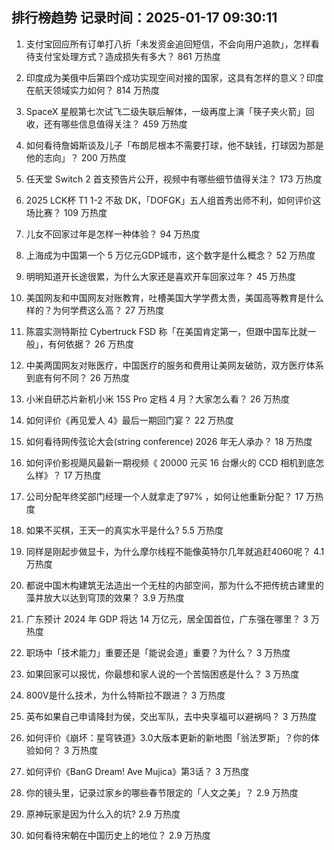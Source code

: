 
## 排行榜趋势 记录时间：2025-01-17 09:30:11
  
  1. 支付宝回应所有订单打八折「未发资金追回短信，不会向用户追款」，怎样看待支付宝处理方式？造成损失有多大？ 861 万热度
    
  2. 印度成为美俄中后第四个成功实现空间对接的国家，这具有怎样的意义？印度在航天领域实力如何？ 814 万热度
    
  3. SpaceX 星舰第七次试飞二级失联后解体，一级再度上演「筷子夹火箭」回收，还有哪些信息值得关注？ 459 万热度
    
  4. 如何看待詹姆斯谈及儿子「布朗尼根本不需要打球，他不缺钱，打球因为那是他的志向」？ 200 万热度
    
  5. 任天堂 Switch 2 首支预告片公开，视频中有哪些细节值得关注？ 173 万热度
    
  6. 2025 LCK杯 T1 1-2 不敌 DK，「DOFGK」五人组首秀出师不利，如何评价这场比赛？ 109 万热度
    
  7. 儿女不回家过年是怎样一种体验？ 94 万热度
    
  8. 上海成为中国第一个 5 万亿元GDP城市，这个数字是什么概念？ 52 万热度
    
  9. 明明知道开长途很累，为什么大家还是喜欢开车回家过年？ 45 万热度
    
  10. 美国网友和中国网友对账教育，吐槽美国大学学费太贵，美国高等教育是什么样的？为何学费这么高？ 27 万热度
    
  11. 陈震实测特斯拉 Cybertruck FSD 称「在美国肯定第一，但跟中国车比就一般」，有何依据？ 26 万热度
    
  12. 中美两国网友对账医疗，中国医疗的服务和费用让美网友破防，双方医疗体系到底有何不同？ 26 万热度
    
  13. 小米自研芯片新机小米 15S Pro 定档 4 月？大家怎么看？ 26 万热度
    
  14. 如何评价《再见爱人 4》最后一期回门宴？ 22 万热度
    
  15. 如何看待网传弦论大会(string conference) 2026 年无人承办？ 18 万热度
    
  16. 如何评价影视飓风最新一期视频《 20000 元买 16 台爆火的 CCD 相机到底怎么样》？ 17 万热度
    
  17. 公司分配年终奖部门经理一个人就拿走了97% ，如何让他重新分配？ 17 万热度
    
  18. 如果不买棋，王天一的真实水平是什么? 5.5 万热度
    
  19. 同样是刚起步做显卡，为什么摩尔线程不能像英特尔几年就追赶4060呢？ 4.1 万热度
    
  20. 都说中国木构建筑无法造出一个无柱的内部空间，那为什么不把传统古建里的藻井放大以达到穹顶的效果？ 3.9 万热度
    
  21. 广东预计 2024 年 GDP 将达 14 万亿元，居全国首位，广东强在哪里？ 3 万热度
    
  22. 职场中「技术能力」重要还是「能说会道」重要？为什么？ 3 万热度
    
  23. 如果回家可以报忧，你最想和家人说的一个苦恼困惑是什么？ 3 万热度
    
  24. 800V是什么技术，为什么特斯拉不跟进？ 3 万热度
    
  25. 英布如果自己申请降封为侯，交出军队，去中央享福可以避祸吗？ 3 万热度
    
  26. 如何评价《崩坏：星穹铁道》3.0大版本更新的新地图「翁法罗斯」？你的体验如何？ 3 万热度
    
  27. 如何评价《BanG Dream! Ave Mujica》第3话？ 3 万热度
    
  28. 你的镜头里，记录过家乡的哪些春节限定的「人文之美」？ 2.9 万热度
    
  29. 原神玩家是因为什么入的坑? 2.9 万热度
    
  30. 如何看待宋朝在中国历史上的地位？ 2.9 万热度
    